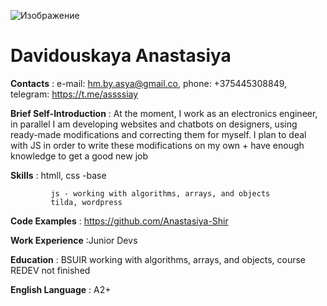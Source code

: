 ![Изображение][1]






[1]: https://github.com/Anastasiya-Shir/rsschool-cv/blob/gh-pages/pIMG_4502.jpg
# Davidouskaya Anastasiya 

**Contacts** : e-mail: hm.by.asya@gmail.co, phone: +375445308849, telegram: https://t.me/assssiay

**Brief Self-Introduction** : At the moment, I work as an electronics engineer, in parallel I am developing websites and chatbots on designers, using ready-made modifications and correcting them for myself. I plan to deal with JS in order to write these modifications on my own + have enough knowledge to get a good new job

**Skills** : htmll, css -base

             js - working with algorithms, arrays, and objects
             tilda, wordpress

**Code Examples** : https://github.com/Anastasiya-Shir

**Work Experience** :Junior Devs

**Education** : BSUIR  working with algorithms, arrays, and objects, course REDEV not finished

**English Language** : A2+
